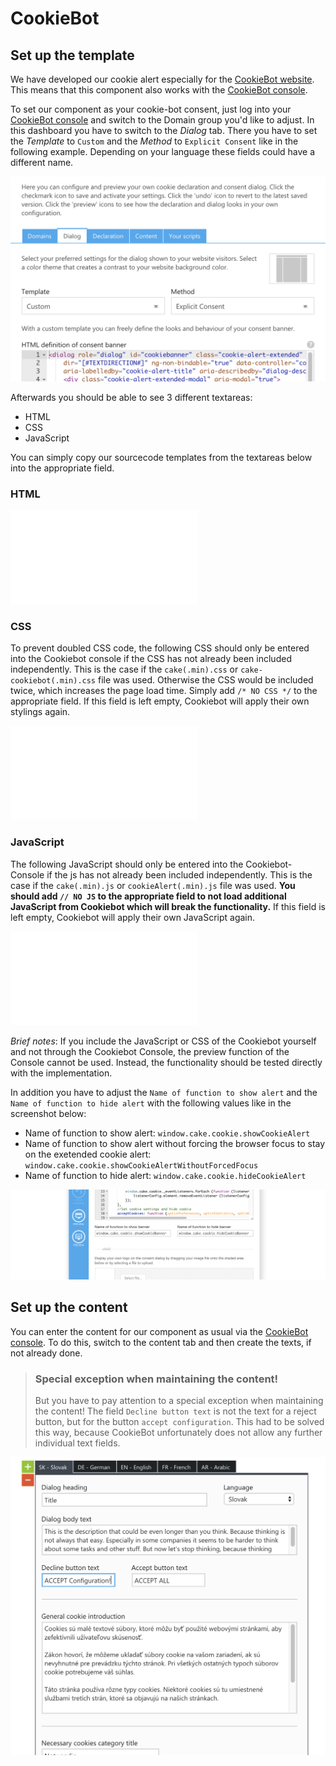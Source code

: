 # CookieBot

## Set up the template

We have developed our cookie alert especially for the [CookieBot website](https://cookiebot.com/). This means that this component also works with the [CookieBot console](https://manage.cookiebot.com/en/manage).

To set our component as your cookie-bot consent, just log into your [CookieBot console](https://manage.cookiebot.com/en/manage) and switch to the Domain group you'd like to adjust. In this dashboard you have to switch to the *Dialog* tab.
There you have to set the *Template* to `Custom` and the *Method* to `Explicit Consent` like in the following example. Depending on your language these fields could have a different name.

![Setting up the cookiebot templates](assets/dialog.png)

Afterwards you should be able to see 3 different textareas:

* HTML
* CSS
* JavaScript

You can simply copy our sourcecode templates from the textareas below into the appropriate field.

### HTML

![CookieBotHTML](examples/CookieBotHTML.html)

### CSS

To prevent doubled CSS code, the following CSS should only be entered into the Cookiebot console if the CSS has not already been included independently. This is the case if the `cake(.min).css` or `cake-cookiebot(.min).css` file was used.
Otherwise the CSS would be included twice, which increases the page load time. Simply add `/* NO CSS */` to the appropriate field. If this field is left empty, Cookiebot will apply their own stylings again.

![CookieBotCSS](examples/CookieBotCSS.html)

### JavaScript

The following JavaScript should only be entered into the Cookiebot-Console if the js has not already been included independently. This is the case if the `cake(.min).js` or `cookieAlert(.min).js` file was used. **You should add `// NO JS` to the appropriate field to not load additional JavaScript from Cookiebot which will break the functionality.** If this field is left empty, Cookiebot will apply their own JavaScript again.

![CookieBotJavaScript](examples/CookieBotJavaScript.html)

_Brief notes_: If you include the JavaScript or CSS of the Cookiebot yourself and not through the Cookiebot Console, the preview function of the Console cannot be used. Instead, the functionality should be tested directly with the implementation.

In addition you have to adjust the `Name of function to show alert` and the `Name of function to hide alert` with the following values like in the screenshot below:

* Name of function to show alert: `window.cake.cookie.showCookieAlert`
* Name of function to show alert without forcing the browser focus to stay on the exetended cookie alert: `window.cake.cookie.showCookieAlertWithoutForcedFocus`
* Name of function to hide alert: `window.cake.cookie.hideCookieAlert`

![Setting up the cookiebot function values](assets/functions.png)

## Set up the content

You can enter the content for our component as usual via the [CookieBot console](https://manage.cookiebot.com/en/manage). To do this, switch to the content tab and then create the texts, if not already done.

> ### Special exception when maintaining the content!
>
> But you have to pay attention to a special exception when maintaining the content! The field `Decline button text` is not the text for a reject button, but for the button `accept configuration`.
> This had to be solved this way, because CookieBot unfortunately does not allow any further individual text fields.

![Setting up the cookiebot content](assets/content.png)
